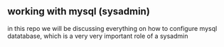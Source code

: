 ## working with mysql (sysadmin)

in this repo we will be discussing everything on how to configure mysql datatabase, which is a very very important role of a sysadmin 